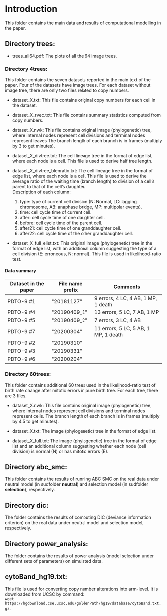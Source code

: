 # Introduction

This folder contains the main data and results of computational modelling in the paper.

## Directory trees:

* trees_all64.pdf:
The plots of all the 64 image trees.

### Directory 4trees:
This folder contains the seven datasets reported in the main text of the paper. Four of the datasets have image trees.
For each dataset without image tree, there are only two files related to copy numbers.

* dataset_X.txt:
This file contains original copy numbers for each cell in the dataset.


* dataset_X_rvec.txt:
This file contains summary statistics computed from copy numbers.


* dataset_X.nwk:
This file contains original image (phylogenetic) tree, where internal nodes represent cell divisions and terminal nodes represent leaves
The branch length of each branch is in frames (multiply by 3 to get minutes).

* dataset_X_divtree.txt:
The cell lineage tree in the format of edge list, where each node is a cell.
This file is used to derive half tree length.

* dataset_X_divtree_blenratio.txt:
The cell lineage tree in the format of edge list, where each node is a cell.
This file is used to derive the average ratio of the waiting time (branch length) to division of a cell’s parent to that of the cell’s daughter. \
Description of each column:
  1. type: type of current cell division (N: Normal, LC: lagging chromosome, AB: anaphase bridge, MP: multipolar events).
  2. time: cell cycle time of current cell.
  3. after: cell cycle time of one daughter cell.
  4. before: cell cycle time of the parent cell.
  5. after21: cell cycle time of one granddaughter cell.
  6. after22: cell cycle time of the other granddaughter cell.


* dataset_X_full_elist.txt:
This original image (phylogenetic) tree in the format of edge list, with an additional column suggesting the type of a cell division (E: erroneous, N: normal). This file is used in likelihood-ratio test.



#### Data summary
| Dataset in the paper | File name prefix | Comments |
| ----------- | ----------- | ----------- |
| PDTO-9 #1 | "20181127" | 9 errors, 4 LC, 4 AB, 1 MP, 1 death |
| PDTO-9 #4 | "20190409_1" |  13 errors, 5 LC, 7 AB, 1 MP |
| PDTO-9 #5 | "20190409_2" | 7 errors, 3 LC, 4 AB |
| PDTO-9 #7 | "20200304" | 11 errors, 5 LC, 5 AB, 1 MP, 1 death |
| PDTO-9 #2 | "20190310" |
| PDTO-9 #3 | "20190331" |
| PDTO-9 #6 | "20200204" |


### Directory 60trees:
This folder contains additional 60 trees used in the likelihood-ratio test of birth rate change after mitotic errors in pure birth tree.
For each tree, there are 3 files.

* dataset_X.nwk:
This file contains original image (phylogenetic) tree, where internal nodes represent cell divisions and terminal nodes represent cells.
The branch length of each branch is in frames (multiply by 4.5 to get minutes).

* dataset_X.txt:
The image (phylogenetic) tree in the format of edge list.

* dataset_X_full.txt:
The image (phylogenetic) tree in the format of edge list and an additional column suggesting whether each node (cell division) is normal (N) or has mitotic errors (E).


## Directory abc_smc:
This folder contains the results of running ABC SMC on the real data under neutral model (in sudfolder **neutral**) and selection model (in sudfolder **selection**), respectively.


## Directory dic:
The folder contains the results of computing DIC (deviance information criterion) on the real data under neutral model and selection model, respectively.


## Directory power_analysis:
The folder contains the results of power analysis (model selection under different sets of parameters) on simulated data.


## cytoBand_hg19.txt:
This file is used for converting copy number alterations into arm-level.
It is downloaded from UCSC by command: \
`wget https://hgdownload.cse.ucsc.edu/goldenPath/hg19/database/cytoBand.txt.gz`.
